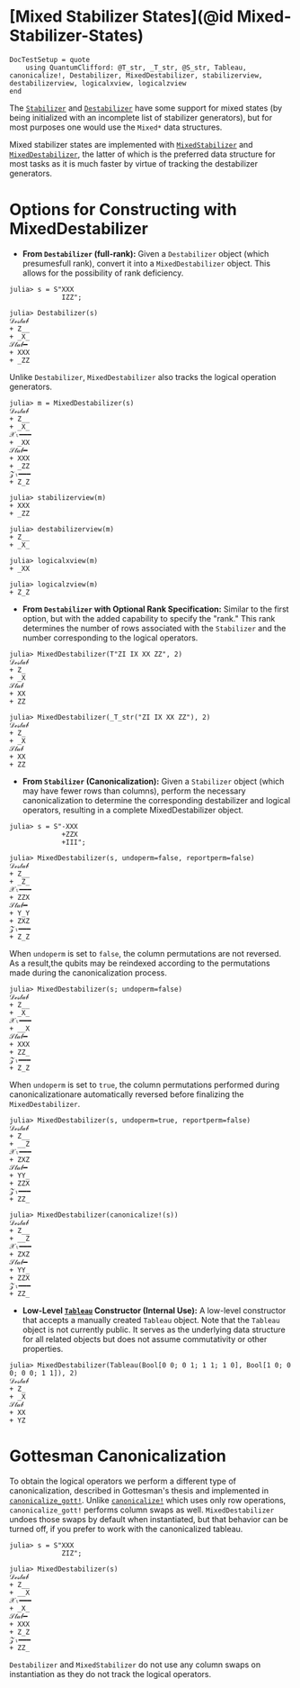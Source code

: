 # [Mixed Stabilizer States](@id Mixed-Stabilizer-States)

```@meta
DocTestSetup = quote
    using QuantumClifford: @T_str, _T_str, @S_str, Tableau, canonicalize!, Destabilizer, MixedDestabilizer, stabilizerview, destabilizerview, logicalxview, logicalzview
end
```

The [`Stabilizer`](@ref) and [`Destabilizer`](@ref) have some support for mixed
states (by being initialized with an incomplete list of stabilizer generators),
but for most purposes one would use the `Mixed*` data structures.

Mixed stabilizer states are implemented with [`MixedStabilizer`](@ref) and
[`MixedDestabilizer`](@ref), the latter of which is the preferred data structure
for most tasks as it is much faster by virtue of tracking the destabilizer
generators.

# Options for Constructing with MixedDestabilizer

- **From `Destabilizer` (full-rank):** Given a `Destabilizer` object (which 
presumesfull rank), convert it into a `MixedDestabilizer` object. This allows 
for the possibility of rank deficiency.

```jldoctest mix
julia> s = S"XXX
             IZZ";

julia> Destabilizer(s)
𝒟ℯ𝓈𝓉𝒶𝒷
+ Z__
+ _X_
𝒮𝓉𝒶𝒷━
+ XXX
+ _ZZ
```

Unlike `Destabilizer`, `MixedDestabilizer` also tracks the logical
operation generators.

```jldoctest mix
julia> m = MixedDestabilizer(s)
𝒟ℯ𝓈𝓉𝒶𝒷
+ Z__
+ _X_
𝒳ₗ━━━
+ _XX
𝒮𝓉𝒶𝒷━
+ XXX
+ _ZZ
𝒵ₗ━━━
+ Z_Z

julia> stabilizerview(m)
+ XXX
+ _ZZ

julia> destabilizerview(m)
+ Z__
+ _X_

julia> logicalxview(m)
+ _XX

julia> logicalzview(m)
+ Z_Z
```

- **From `Destabilizer` with Optional Rank Specification:** Similar to the first 
option, but with the added capability to specify the "rank." This rank 
determines the number of rows associated with the `Stabilizer` and the number 
corresponding to the logical operators.

```jldoctest mix
julia> MixedDestabilizer(T"ZI IX XX ZZ", 2)
𝒟ℯ𝓈𝓉𝒶𝒷
+ Z_
+ _X
𝒮𝓉𝒶𝒷
+ XX
+ ZZ

julia> MixedDestabilizer(_T_str("ZI IX XX ZZ"), 2)
𝒟ℯ𝓈𝓉𝒶𝒷
+ Z_
+ _X
𝒮𝓉𝒶𝒷
+ XX
+ ZZ
```

- **From `Stabilizer` (Canonicalization):** Given a `Stabilizer` object (which
may have fewer rows than columns), perform the necessary canonicalization to 
determine the corresponding destabilizer and logical operators, resulting
in a complete MixedDestabilizer object.

```jldoctest mix
julia> s = S"-XXX
             +ZZX
             +III";

julia> MixedDestabilizer(s, undoperm=false, reportperm=false)
𝒟ℯ𝓈𝓉𝒶𝒷
+ Z__
+ _Z_
𝒳ₗ━━━
+ ZZX
𝒮𝓉𝒶𝒷━
+ Y_Y
+ ZXZ
𝒵ₗ━━━
+ Z_Z
```

When `undoperm` is set to `false`, the column permutations are not reversed. As a 
result,the qubits may be reindexed according to the permutations made during the 
canonicalization process.


```jldoctest mix
julia> MixedDestabilizer(s; undoperm=false)
𝒟ℯ𝓈𝓉𝒶𝒷
+ Z__
+ _X_
𝒳ₗ━━━
+ __X
𝒮𝓉𝒶𝒷━
+ XXX
+ ZZ_
𝒵ₗ━━━
+ Z_Z
```

When `undoperm` is set to `true`, the column permutations performed during 
canonicalizationare automatically reversed before finalizing the 
`MixedDestabilizer`.

```jldoctest mix
julia> MixedDestabilizer(s, undoperm=true, reportperm=false)
𝒟ℯ𝓈𝓉𝒶𝒷
+ Z__
+ __Z
𝒳ₗ━━━
+ ZXZ
𝒮𝓉𝒶𝒷━
+ YY_
+ ZZX
𝒵ₗ━━━
+ ZZ_

julia> MixedDestabilizer(canonicalize!(s))
𝒟ℯ𝓈𝓉𝒶𝒷
+ Z__
+ __Z
𝒳ₗ━━━
+ ZXZ
𝒮𝓉𝒶𝒷━
+ YY_
+ ZZX
𝒵ₗ━━━
+ ZZ_
```

- **Low-Level [`Tableau`](@ref) Constructor (Internal Use):** A low-level 
constructor that accepts a manually created `Tableau` object. Note that
the `Tableau` object is not currently public. It serves as the underlying
data structure for all related objects but does not assume commutativity 
or other properties.

```jldoctest mix
julia> MixedDestabilizer(Tableau(Bool[0 0; 0 1; 1 1; 1 0], Bool[1 0; 0 0; 0 0; 1 1]), 2)
𝒟ℯ𝓈𝓉𝒶𝒷
+ Z_
+ _X
𝒮𝓉𝒶𝒷
+ XX
+ YZ
```

# Gottesman Canonicalization

To obtain the logical operators we perform a different type of canonicalization,
described in Gottesman's thesis and implemented in [`canonicalize_gott!`](@ref).
Unlike [`canonicalize!`](@ref) which uses only row operations,
`canonicalize_gott!` performs column swaps as well. `MixedDestabilizer` undoes
those swaps by default when instantiated, but that behavior can be turned off,
if you prefer to work with the canonicalized tableau.

```jldoctest mix
julia> s = S"XXX
             ZIZ";

julia> MixedDestabilizer(s)
𝒟ℯ𝓈𝓉𝒶𝒷
+ Z__
+ __X
𝒳ₗ━━━
+ _X_
𝒮𝓉𝒶𝒷━
+ XXX
+ Z_Z
𝒵ₗ━━━
+ ZZ_
```

`Destabilizer` and `MixedStabilizer` do not use any column swaps on
instantiation as they do not track the logical operators.
